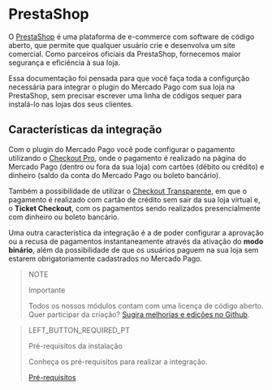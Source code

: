 # PrestaShop

O [PrestaShop](https://www.prestashop.com/pt/) é uma plataforma de e-commerce com software de código aberto, que permite que qualquer usuário crie e desenvolva um site comercial. Como parceiros oficiais da PrestaShop, fornecemos maior segurança e eficiência à sua loja.

Essa documentação foi pensada para que você faça toda a configurção necessária para integrar o plugin do Mercado Pago com sua loja na PrestaShop, sem precisar escrever uma linha de códigos sequer para instalá-lo nas lojas dos seus clientes.

## Características da integração

Com o plugin do Mercado Pago você pode configurar o pagamento utilizando o [Checkout Pro](https://www.mercadopago.[FAKER][URL][DOMAIN]/developers/pt/guides/online-payments/checkout-pro/introduction), onde o pagamento é realizado na página do Mercado Pago (dentro ou fora da sua loja) com cartões (débito ou crédito) e dinheiro (saldo da conta do Mercado Pago ou boleto bancário).

Também a possibilidade de utilizar o [Checkout Transparente](https://www.mercadopago.[FAKER][URL][DOMAIN]/developers/pt/guides/online-payments/checkout-api/introduction), em que o pagamento é realizado com cartão de crédito sem sair da sua loja virtual e, o **Ticket Checkout**, com os pagamentos sendo realizados presencialmente com dinheiro ou boleto bancário. 

Uma outra característica da integração é a de poder configurar a aprovação ou a recusa de pagamentos instantaneamente através da ativação do **modo binário**, além da possibilidade de que os usuários paguem na sua loja sem estarem obrigatoriamente cadastrados no Mercado Pago.

> NOTE
>
> Importante
>
> Todos os nossos módulos contam com uma licença de código aberto. Quer participar da criação? [Sugira melhorias e edições no Github](https://github.com/mercadopago/cart-prestashop-7).

> LEFT_BUTTON_REQUIRED_PT
>
> Pré-requisitos da instalação
>
> Conheça os pré-requisitos para realizar a integração.
>
> [Pré-requisitos](https://www.mercadopago[FAKER][URL][DOMAIN]/developers/pt/guides/plugins/prestashop/previous-requirements)